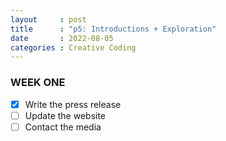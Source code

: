 ```yaml
---
layout     : post
title      : "p5: Introductions + Exploration"
date       : 2022-08-05
categories : Creative Coding
---
```


### WEEK ONE

- [x] Write the press release
- [ ] Update the website
- [ ] Contact the media